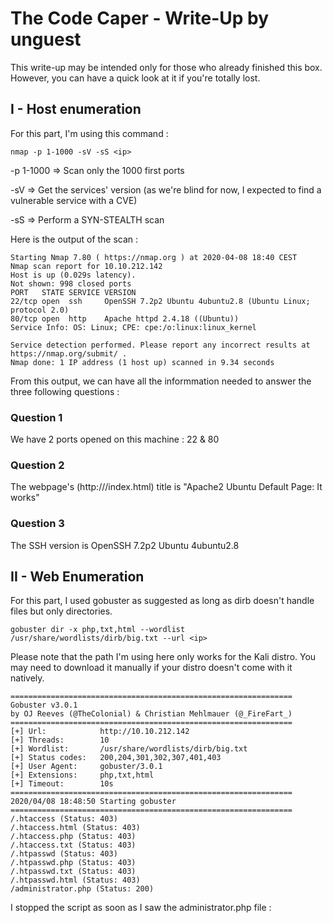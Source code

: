 # The Code Caper - Write-Up by unguest
This write-up may be intended only for those who already finished this box. However, you can have a quick look at it if you're totally lost.

## I - Host enumeration
For this part, I'm using this command : 
```
nmap -p 1-1000 -sV -sS <ip>
```

-p 1-1000 => Scan only the 1000 first ports

-sV => Get the services' version (as we're blind for now, I expected to find a vulnerable service with a CVE)

-sS => Perform a SYN-STEALTH scan

Here is the output of the scan : 

```
Starting Nmap 7.80 ( https://nmap.org ) at 2020-04-08 18:40 CEST
Nmap scan report for 10.10.212.142
Host is up (0.029s latency).
Not shown: 998 closed ports
PORT   STATE SERVICE VERSION
22/tcp open  ssh     OpenSSH 7.2p2 Ubuntu 4ubuntu2.8 (Ubuntu Linux; protocol 2.0)
80/tcp open  http    Apache httpd 2.4.18 ((Ubuntu))
Service Info: OS: Linux; CPE: cpe:/o:linux:linux_kernel

Service detection performed. Please report any incorrect results at https://nmap.org/submit/ .
Nmap done: 1 IP address (1 host up) scanned in 9.34 seconds

```

From this output, we can have all the informmation needed to answer the three following questions :

### Question 1
We have 2 ports opened on this machine : 22 & 80

### Question 2
The webpage's (http://<ip>/index.html) title is "Apache2 Ubuntu Default Page: It works"

### Question 3
The SSH version is OpenSSH 7.2p2 Ubuntu 4ubuntu2.8

## II - Web Enumeration
For this part, I used gobuster as suggested as long as dirb doesn't handle files but only directories.

```
gobuster dir -x php,txt,html --wordlist /usr/share/wordlists/dirb/big.txt --url <ip>
```

Please note that the path I'm using here only works for the Kali distro. You may need to download it manually if your distro doesn't come with it natively.

```
===============================================================
Gobuster v3.0.1
by OJ Reeves (@TheColonial) & Christian Mehlmauer (@_FireFart_)
===============================================================
[+] Url:            http://10.10.212.142
[+] Threads:        10
[+] Wordlist:       /usr/share/wordlists/dirb/big.txt
[+] Status codes:   200,204,301,302,307,401,403
[+] User Agent:     gobuster/3.0.1
[+] Extensions:     php,txt,html                                                                                                                                                                                                           
[+] Timeout:        10s                                                                                                                                                                                                                    
===============================================================                                                                                                                                                                            
2020/04/08 18:48:50 Starting gobuster                                                                                                                                                                                                      
===============================================================                                                                                                                                                                            
/.htaccess (Status: 403)
/.htaccess.html (Status: 403)
/.htaccess.php (Status: 403)
/.htaccess.txt (Status: 403)
/.htpasswd (Status: 403)
/.htpasswd.php (Status: 403)
/.htpasswd.txt (Status: 403)
/.htpasswd.html (Status: 403)
/administrator.php (Status: 200)
```

I stopped the script as soon as I saw the administrator.php file : 
